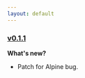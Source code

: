 ```yaml
---
layout: default
---
```


### [v0.1.1](https://github.com/layer5io/meshery/releases/tag/v0.1.1)

**What's new?**

- Patch for Alpine bug.

